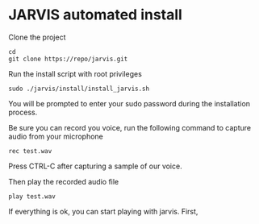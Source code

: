 # JARVIS automated install

Clone the project
```
cd
git clone https://repo/jarvis.git
```

Run the install script with root privileges
```
sudo ./jarvis/install/install_jarvis.sh
```

You will be prompted to enter your sudo password during the installation process.

Be sure you can record you voice, run the following command to capture audio from your microphone
```
rec test.wav
```

Press CTRL-C after capturing a sample of our voice.

Then play the recorded audio file
```
play test.wav
```

If everything is ok, you can start playing with jarvis. First, 